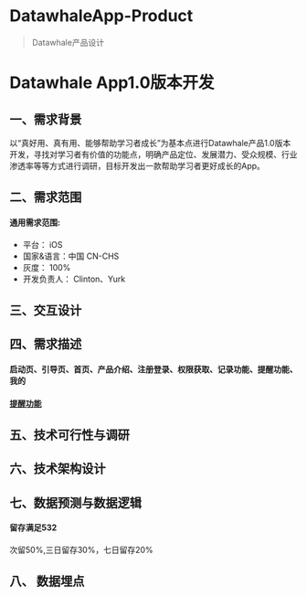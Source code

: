 # DatawhaleApp-Product
> Datawhale产品设计

# Datawhale App1.0版本开发

## 一、需求背景

以“真好用、真有用、能够帮助学习者成长”为基本点进行Datawhale产品1.0版本开发，寻找对学习者有价值的功能点，明确产品定位、发展潜力、受众规模、行业渗透率等等方式进行调研，目标开发出一款帮助学习者更好成长的App。

## 二、需求范围

#### 通用需求范围:

- 平台： iOS
- 国家&语言：中国 CN-CHS
- 灰度： 100%
- 开发负责人： Clinton、Yurk

## 三、交互设计

[figma链接]: https://www.figma.com/file/fRxzwSAEQIEQghklX4Rw4H/Datawhale%E5%AD%A6%E4%B9%A0App?node-id=456%3A53

## 四、需求描述

#### 启动页、引导页、首页、产品介绍、注册登录、权限获取、记录功能、提醒功能、我的

#### [提醒功能](./DatawhaleApp1.0PRD/提醒功能/提醒功能.md)



## 五、技术可行性与调研

## 六、技术架构设计

## 七、数据预测与数据逻辑

#### 留存满足532

次留50%,三日留存30%，七日留存20%

## 八、 数据埋点

